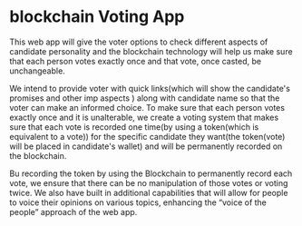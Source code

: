 # blockchain Voting App

This web app will give the voter options to check different aspects of candidate personality and the blockchain technology will help us make sure that each person votes exactly once and that vote, once casted, be unchangeable.


We intend to provide voter with quick links(which will show the candidate's promises and other imp aspects ) along with candidate name so that the voter can make an informed choice. To make sure that each person votes exactly once and it is unalterable, we create a voting system that makes sure that  each vote is recorded one time(by using a token(which is equivalent to a vote)) for the specific candidate they want(the token(vote) will be placed in candidate's wallet) and will be permanently recorded on the blockchain.

Bu recording the token by using the Blockchain to permanently record each vote, we ensure that there can be no manipulation of those votes or voting twice. We also have built in additional capabilities that will allow for people to voice their opinions on various topics, enhancing the “voice of the people” approach of the web app.
